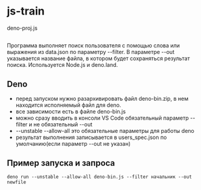 # js-train
deno-proj.js
##
Программа выполняет поиск пользователя с помощью слова или выражения из data.json по параметру --filter.
В параметре --out указывается название файла, в котором будет сохраняться результат поиска.
Используется Node.js и deno.land.

## Deno

* перед запуском нужно разархивировать файл deno-bin.zip, в нем находится исполняемый файл для deno.
* все зависимости есть в файле deno-bin.js
* можно сразу вводить в консоли VS Code обязательный параметр --filter и не обязательный --out 
* --unstable --allow-all это обязательные параметры для работы deno
* результат выполнения записывается в users_spec.json по умолчанию(если параметр --out не указан) 

## Пример запуска и запроса
```
deno run --unstable --allow-all deno-bin.js --filter начальник --out newfile
```
